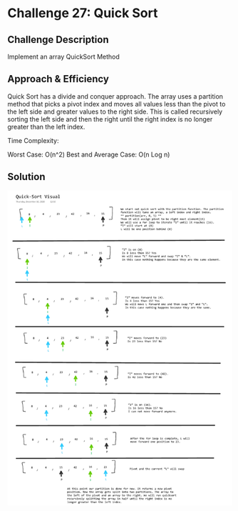 # Challenge 27: Quick Sort

<!-- Short summary or background information -->

## Challenge Description

<!-- Description of the challenge -->

Implement an array QuickSort Method

## Approach & Efficiency

<!-- What approach did you take? Why? What is the Big O space/time for this approach? -->

Quick Sort has a divide and conquer approach. The array uses a partition method that picks a pivot index and moves all values less than the pivot to the left side and greater values to the right side. This is called recursively sorting the left side and then the right until the right index is no longer greater than the left index.

Time Complexity:

Worst Case: O(n^2)
Best and Average Case: O(n Log n)

## Solution

<!-- Embedded whiteboard image -->

![Quick Sort](Quick-Sort-Visual.jpg)
